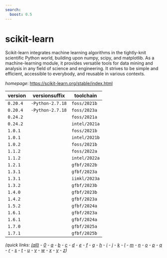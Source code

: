 ```yaml
---
search:
  boost: 0.5
---
```

# scikit-learn

Scikit-learn integrates machine learning algorithms in the tightly-knit scientific Python world, building upon numpy, scipy, and matplotlib. As a machine-learning module, it provides versatile tools for data mining and analysis in any field of science and engineering. It strives to be simple and efficient, accessible to everybody, and reusable in various contexts.

*homepage*: <https://scikit-learn.org/stable/index.html>

version | versionsuffix | toolchain
--------|---------------|----------
``0.20.4`` | ``-Python-2.7.18`` | ``foss/2021b``
``0.20.4`` | ``-Python-2.7.18`` | ``foss/2023a``
``0.24.2`` |  | ``foss/2021a``
``0.24.2`` |  | ``intel/2021a``
``1.0.1`` |  | ``foss/2021b``
``1.0.1`` |  | ``intel/2021b``
``1.0.2`` |  | ``foss/2021b``
``1.1.2`` |  | ``foss/2022a``
``1.1.2`` |  | ``intel/2022a``
``1.2.1`` |  | ``gfbf/2022b``
``1.3.1`` |  | ``gfbf/2023a``
``1.3.1`` |  | ``iimkl/2023a``
``1.3.2`` |  | ``gfbf/2023b``
``1.4.0`` |  | ``gfbf/2023b``
``1.4.2`` |  | ``gfbf/2023a``
``1.5.2`` |  | ``gfbf/2024a``
``1.6.1`` |  | ``gfbf/2023a``
``1.6.1`` |  | ``gfbf/2024a``
``1.7.0`` |  | ``gfbf/2025a``
``1.7.1`` |  | ``gfbf/2025b``


*(quick links: [(all)](../index.md) - [0](../0/index.md) - [a](../a/index.md) - [b](../b/index.md) - [c](../c/index.md) - [d](../d/index.md) - [e](../e/index.md) - [f](../f/index.md) - [g](../g/index.md) - [h](../h/index.md) - [i](../i/index.md) - [j](../j/index.md) - [k](../k/index.md) - [l](../l/index.md) - [m](../m/index.md) - [n](../n/index.md) - [o](../o/index.md) - [p](../p/index.md) - [q](../q/index.md) - [r](../r/index.md) - [s](../s/index.md) - [t](../t/index.md) - [u](../u/index.md) - [v](../v/index.md) - [w](../w/index.md) - [x](../x/index.md) - [y](../y/index.md) - [z](../z/index.md))*

